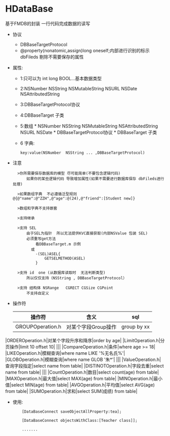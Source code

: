 # HDataBase
基于FMDB的封装   一行代码完成数据的读写

* 协议
	* DBBaseTargetProtocol
   * @property(nonatomic,assign)long oneself;内部进行识别的标示
        dbFileds     剔除不需要保存的属性
* 属性:

	* 1:只可以为 int long BOOL...基本数据类型
   * 2:NSNumber NSString NSMutableString  NSURL NSDate NSAttributedString
   * 3:DBBaseTargetProtocol协议
   * 4:DBBaseTarget 子类
   * 5:数组
           * NSNumber NSString NSMutableString  NSAttributedString NSURL NSDate
           * DBBaseTargetProtocol协议
           * DBBaseTarget 子类
        
   * 6 字典:
   
	   	```
		key:value(NSNumber 	NSString ... ,DBBaseTargetProtocol)
	   ```
   
* 注意

        >你所需要保存数据库的模型 尽可能简单(不要包含逻辑代码)
            如果你的某些逻辑代码 导致增加属性(如果不需要进行数据库保存 dbFileds进行处理)
 
        >如果数组字典  不必遵循泛型规则 @{@"name":@"ZZH",@"age":@(24),@"friend":[Student new]}
 
        >数组和字典不支持嵌套
 
        >支持继承
 
        >支持 SEL
            由于SEL为指针  所以无法提供KVC直接获取(内部NSValue 包装 SEL)
            必须重写get方法
                看DBBaseTarget.m 示例
              或
                -(SEL)ASEL{
                    GETSELMETHOD(ASEL)
                }
 
        >支持 id  one (从数据库读取时  无法判断类型)
            所以仅仅支持（NSString , DBBaseTargetProtocol）
 
        >支持 结构体 NSRange   CGRECT CGSize CGPoint  
            不支持自定义
* 操作符

	|操作符|含义|sql|
	|----|------|----|
	|GROUPOperation.h|对某个字段Group操作|group by xx|
|ORDEROperation.h|对某个字段升序和降序|order by age|
|LimitOperation.h|分页操作|limit 10 offset 10|
|||
|CompareOperation.h|条件|where age >= 18|
|LIKEOperation.h|模糊查询|where name LIKE '%无名氏%'|
|GLOBOperation.h|模糊查询|where name GLOB '朱*'|
|||
|ValueOperation.h|查询字段指定|select name from table|
|DISTINOTOperation.h|字段去重|select name from table|
|||
|CountOperation.h|数目|select count(age) from table|
|MAXOperation.h|最大值|select MAX(age) from table|
|MINOperation.h|最小值|select MIN(age) from table|
|AVGOperation.h|平均值|select AVG(age) from table|
|SUMOperation.h|求和|select SUM(成绩) from table|

* 使用:

    ```
        [DataBaseConnect saveObjectAllProperty:tea];
 
        [DataBaseConnect objectsWithClass:[Teacher class]];
 
        .......
	```
	
